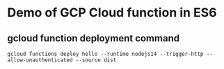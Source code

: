 # Demo of GCP Cloud function in ES6

## gcloud function deployment command

```shell
gcloud functions deploy hello --runtime nodejs14 --trigger-http --allow-unauthenticated --source dist
```
